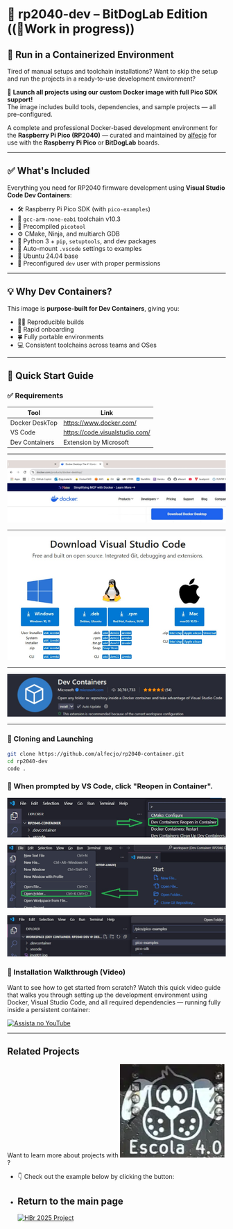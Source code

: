 # 🐾 rp2040-dev – BitDogLab Edition ((🚧Work in progress))

## 🐳 Run in a Containerized Environment

Tired of manual setups and toolchain installations? Want to skip the setup and run the projects in a ready-to-use development environment?

🚀 **Launch all projects using our custom Docker image with full Pico SDK support!**  
The image includes build tools, dependencies, and sample projects — all pre-configured.

A complete and professional Docker-based development environment for the **Raspberry Pi Pico (RP2040)** — curated and maintained by [alfecjo](https://alfecjo.github.io/) for use with the **Raspberry Pi Pico** or **BitDogLab** boards.

---

## ✅ What's Included

Everything you need for RP2040 firmware development using **Visual Studio Code Dev Containers**:

- 🛠️ Raspberry Pi Pico SDK (with `pico-examples`)
- 💸 `gcc-arm-none-eabi` toolchain v10.3
- 🔧 Precompiled `picotool`
- ⚙️ CMake, Ninja, and multiarch GDB
- 🐍 Python 3 + `pip`, `setuptools`, and dev packages
- 🧠 Auto-mount `.vscode` settings to examples
- 🐧 Ubuntu 24.04 base
- 👤 Preconfigured `dev` user with proper permissions

---

## 💡 Why Dev Containers?

This image is **purpose-built for Dev Containers**, giving you:

- 👨‍💻 Reproducible builds
- 🚀 Rapid onboarding
- 🍀 Fully portable environments
- 💻 Consistent toolchains across teams and OSes

---

## 🚀 Quick Start Guide

### ✅ Requirements

| Tool            | Link                                  |
|-----------------|---------------------------------------|
| Docker DeskTop  | https://www.docker.com/               |
| VS Code         | https://code.visualstudio.com/        |
| Dev Containers  | Extension by Microsoft                |

---
![Docker: Install](img/img004.jpg)

---
![VSC: Install](img/img005.jpg)

---
![Dev Containers: Install](img/img006.jpg)

---

### 🔧 Cloning and Launching

```bash
git clone https://github.com/alfecjo/rp2040-container.git
cd rp2040-dev
code .
```

### 📁 When prompted by VS Code, click "Reopen in Container".

![Dev Containers: Reopen Containers](img/img001.jpg)

![Dev Containers: Reopen Containers](img/img002.jpg)

![Dev Containers: Reopen Containers](img/img003.jpg)

### 🎥 Installation Walkthrough (Video)
Want to see how to get started from scratch?
Watch this quick video guide that walks you through setting up the development environment using Docker, Visual Studio Code, and all required dependencies — running fully inside a persistent container:

[![Assista no YouTube](https://img.youtube.com/vi/_GeK1iBx_gQ/hqdefault.jpg)](https://www.youtube.com/watch?v=_GeK1iBx_gQ)

---

## Related Projects

Want to learn more about projects with **[![BitDogLab](./img/bitdoglab.png)]([https://link-para-o-seu-projeto](https://github.com/BitDogLab))**? 

- 👇 Check out the example below by clicking the button:

- ## Return to the main page
  [![HBr 2025 Project](https://img.shields.io/badge/HBr_2025_Project-000000?style=for-the-badge&logo=github&logoColor=white)](https://github.com/alfecjo/antonio_almeida_embarcatech_HBr_2025)
